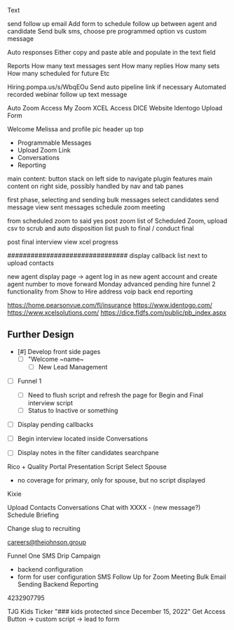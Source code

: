 Text
<!-- Stop or no, disposition and dnc -->
<!-- In conversation -> New Message vs Replied -->
<!-- Manual disposition tool, send follow up email? -->

send follow up email
Add form to schedule follow up between agent and candidate
Send bulk sms, choose pre programmed option vs custom message

Auto responses
Either copy and paste able and populate in the text field


<!-- In the chat tool -->


<!-- Add variable for agent name -->

Reports
How many text messages sent
How many replies
How many sets
How many scheduled for future
Etc

<!-- Follow up on voip connection -->

Hiring.pompa.us/s/WbqEOu
Send auto pipeline link if necessary
Automated recorded webinar follow up text message

Auto Zoom Access
My Zoom
XCEL Access
DICE Website
Identogo
Upload Form



Welcome Melissa and profile pic header up top

- Programmable Messages
- Upload Zoom Link
- Conversations
- Reporting

main content:
  button stack on left side to navigate plugin features
  main content on right side, possibly handled by nav and tab panes

first phase, selecting and sending bulk messages
  select candidates
  send message
  view sent messages
  schedule zoom meeting

from scheduled zoom to said yes post zoom
  list of Scheduled Zoom, upload csv to scrub and auto disposition list
  push to final / conduct final

post final interview
  view xcel progress





###############################
display callback list next to upload contacts




new agent display page -> agent log in as new agent account and create agent number to move forward
Monday
advanced pending hire funnel 2 functionality
from Show to Hire
address voip
back end reporting

https://home.pearsonvue.com/fl/insurance
https://www.identogo.com/
https://www.xcelsolutions.com/
https://dice.fldfs.com/public/pb_index.aspx



## Further Design
- [#] Develop front side pages
  - [ ] "Welcome ~name~
    - [ ] New Lead Management
- [ ] Funnel 1
  - [ ] Need to flush script and refresh the page for Begin and Final interview script
  - [ ] Status to Inactive or something
- [ ] Display pending callbacks
- [ ] Begin interview located inside Conversations
- [ ] Display notes in the filter candidates searchpane



Rico + Quality Portal
Presentation Script
  Select Spouse
  - no coverage for primary, only for spouse, but no script displayed

Kixie


Upload Contacts
Conversations
Chat with XXXX - (new message?)
Schedule Briefing

Change slug to recruiting

careers@thejohnson.group

Funnel One
SMS Drip Campaign
 - backend configuration
 - form for user configuration
SMS Follow Up for Zoom Meeting
Bulk Email Sending
Backend Reporting


4232907795

TJG Kids Ticker
"### kids protected since December 15, 2022"
Get Access Button -> custom script -> lead to form